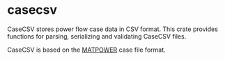# casecsv

CaseCSV stores power flow case data in CSV format.
This crate provides functions for parsing, serializing and validating CaseCSV files.

CaseCSV is based on the [MATPOWER](https://matpower.org/docs/ref/matpower7.1/lib/caseformat.html) case file format.
